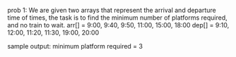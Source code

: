 prob 1: We are given two arrays that represent the arrival and departure time of times, the task is to find the minimum number of platforms required, and no train to wait.
arr[] = 9:00, 9:40, 9:50, 11:00, 15:00, 18:00
dep[] = 9:10, 12:00, 11:20, 11:30, 19:00, 20:00

sample output: minimum platform required = 3
